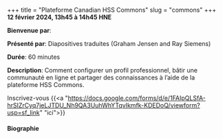 +++
title = "Plateforme Canadian HSS Commons"
slug = "commons"
+++
**12 février 2024, 13h45 à 14h45 HNE**

**Bienvenue par**: 

**Présenté par**: Diapositives traduites (Graham Jensen and Ray Siemens)

**Durée**: 60 minutes

**Description**: Comment configurer un profil professionnel, bâtir une communauté en ligne et partager des
connaissances à l’aide de la plateforme HSS Commons.

Inscrivez-vous {{<a "https://docs.google.com/forms/d/e/1FAIpQLSfA-hrSIZrCyq7jeLJTDU_Nh9QA3UuhWhYTqvIkmfk-KDEDoQ/viewform?usp=sf_link" "ici">}}

<!-- Le même séminaire [en français](/commons). -->

#### Biographie
